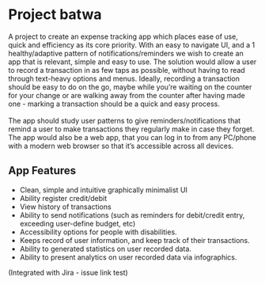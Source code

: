 # Project batwa

A project to create an expense tracking app which places ease of use, quick
and efficiency as its core priority. With an easy to navigate UI, and a
1
healthy/adaptive pattern of notifications/reminders we wish to create an app
that is relevant, simple and easy to use. The solution would allow a user to
record a transaction in as few taps as possible, without having to read through
text-heavy options and menus. Ideally, recording a transaction should be easy
to do on the go, maybe while you’re waiting on the counter for your change or
are walking away from the counter after having made one - marking a transaction should be a quick and easy process. <br> <br>
The app should study user patterns to give reminders/notifications that remind
a user to make transactions they regularly make in case they forget. The app
would also be a web app, that you can log in to from any PC/phone with a
modern web browser so that it’s accessible across all devices.


## App Features
<ul>
  <li>Clean, simple and intuitive graphically minimalist UI</li>
  <li>Ability register credit/debit</li>
  <li>View history of transactions</li>
  <li>Ability to send notifications (such as reminders for debit/credit entry, exceeding user-define budget, etc)</li>
  <li>Accessibility options for people with disabilities.</li>
  <li>Keeps record of user information, and keep track of their transactions.</li>
  <li>Ability to generated statistics on user recorded data.</li>
  <li>Ability to present analytics on user recorded data via infographics.</li>  
</ul>

(Integrated with Jira - issue link test)
